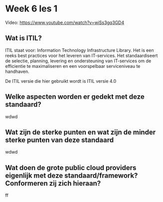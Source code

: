 <h1> Week 6 les 1 </h1>

Video: https://www.youtube.com/watch?v=wiSs3gq3GD4

<h2>Wat is ITIL?</h2>

ITIL staat voor: Information Technology Infrastructure Library. Het is een reeks best practices voor het leveren van IT-services. Het standaardiseert de selectie, planning, levering en ondersteuning van IT-services om de efficientie te maximaliseren en een voorspelbaar serviceniveau te handhaven.

De ITIL versie die hier gebruikt wordt is ITIL versie 4.0 

<h2> Welke aspecten worden er gedekt met deze standaard? </h2>

wdwd

<h2> Wat zijn de sterke punten en wat zijn de minder sterke punten van deze standaard </h2>

wdwd

<h2> Wat doen de grote public cloud providers eigenlijk met deze standaard/framework? Conformeren zij zich hieraan? </h2>

ff
